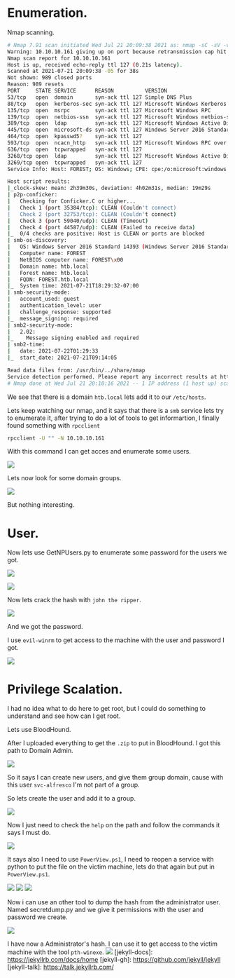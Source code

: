 
# Enumeration.
Nmap scanning.

``` bash 
# Nmap 7.91 scan initiated Wed Jul 21 20:09:38 2021 as: nmap -sC -sV -vvv -T5 -oA targeted 10.10.10.161
Warning: 10.10.10.161 giving up on port because retransmission cap hit (2).
Nmap scan report for 10.10.10.161
Host is up, received echo-reply ttl 127 (0.21s latency).
Scanned at 2021-07-21 20:09:38 -05 for 38s
Not shown: 989 closed ports
Reason: 989 resets
PORT     STATE SERVICE      REASON          VERSION
53/tcp   open  domain       syn-ack ttl 127 Simple DNS Plus
88/tcp   open  kerberos-sec syn-ack ttl 127 Microsoft Windows Kerberos (server time: 2021-07-22 01:29:20Z)
135/tcp  open  msrpc        syn-ack ttl 127 Microsoft Windows RPC
139/tcp  open  netbios-ssn  syn-ack ttl 127 Microsoft Windows netbios-ssn
389/tcp  open  ldap         syn-ack ttl 127 Microsoft Windows Active Directory LDAP (Domain: htb.local, Site: Default-First-Site-Name)
445/tcp  open  microsoft-ds syn-ack ttl 127 Windows Server 2016 Standard 14393 microsoft-ds (workgroup: HTB)
464/tcp  open  kpasswd5?    syn-ack ttl 127
593/tcp  open  ncacn_http   syn-ack ttl 127 Microsoft Windows RPC over HTTP 1.0
636/tcp  open  tcpwrapped   syn-ack ttl 127
3268/tcp open  ldap         syn-ack ttl 127 Microsoft Windows Active Directory LDAP (Domain: htb.local, Site: Default-First-Site-Name)
3269/tcp open  tcpwrapped   syn-ack ttl 127
Service Info: Host: FOREST; OS: Windows; CPE: cpe:/o:microsoft:windows

Host script results:
|_clock-skew: mean: 2h39m30s, deviation: 4h02m31s, median: 19m29s
| p2p-conficker: 
|   Checking for Conficker.C or higher...
|   Check 1 (port 35384/tcp): CLEAN (Couldn't connect)
|   Check 2 (port 32753/tcp): CLEAN (Couldn't connect)
|   Check 3 (port 59040/udp): CLEAN (Timeout)
|   Check 4 (port 44587/udp): CLEAN (Failed to receive data)
|_  0/4 checks are positive: Host is CLEAN or ports are blocked
| smb-os-discovery: 
|   OS: Windows Server 2016 Standard 14393 (Windows Server 2016 Standard 6.3)
|   Computer name: FOREST
|   NetBIOS computer name: FOREST\x00
|   Domain name: htb.local
|   Forest name: htb.local
|   FQDN: FOREST.htb.local
|_  System time: 2021-07-21T18:29:32-07:00
| smb-security-mode: 
|   account_used: guest
|   authentication_level: user
|   challenge_response: supported
|_  message_signing: required
| smb2-security-mode: 
|   2.02: 
|_    Message signing enabled and required
| smb2-time: 
|   date: 2021-07-22T01:29:33
|_  start_date: 2021-07-21T09:14:05

Read data files from: /usr/bin/../share/nmap
Service detection performed. Please report any incorrect results at https://nmap.org/submit/ .
# Nmap done at Wed Jul 21 20:10:16 2021 -- 1 IP address (1 host up) scanned in 38.28 seconds
```

We see that there is a domain `htb.local` lets add it to our `/etc/hosts`.

Lets keep watching our nmap, and it says that there is a `smb` service lets try to enumerate it, after trying to do a lot of tools to get informartion, I finally found something with `rpcclient` 

``` bash
rpcclient -U "" -N 10.10.10.161
```

With this command I can get acces and enumerate some users.

<img src="_posts/welcome-to-jekyll/Images/Pasted%20image%2020210721204018.png">

Lets now look for some domain groups.

![](Images/Pasted%20image%2020210721204133.png)

But nothing interesting.

# User.

Now lets use GetNPUsers.py to enumerate some password for the users we got.

![](Images/Pasted%20image%2020210721213135.png)

![](Images/Pasted%20image%2020210721213529.png)

Now lets crack the hash with `john the ripper`.

![](Images/Pasted%20image%2020210721214507.png)

And we got the password.

I use `evil-winrm` to get access to the machine with the user and password I got.

![](Images/Pasted%20image%2020210721214623.png)

# Privilege Scalation.
I had no idea what to do here to get root, but I could do something to understand and see how can I get root.

Lets use BloodHound.

After I uploaded everything to get the `.zip` to put in BloodHound. I got this path to Domain Admin.

![](Images/Pasted%20image%2020210722112244.png)

So it says I can create new users, and give them group domain, cause with this user `svc-alfresco` I'm not part of a group.

So lets create the user and add it to a group.

![](Images/Pasted%20image%2020210722135746.png)

Now I just need to check the `help` on the path and follow the commands it says I must do.

![](Images/Pasted%20image%2020210722141329.png)

It says also I need to use `PowerView.ps1`, I need to reopen a service with python to put the file on the victim machine, lets do that again but put in `PowerView.ps1`.

![](Images/Pasted%20image%2020210722150208.png)
![](Images/Pasted%20image%2020210722143702.png)
![](Images/Pasted%20image%2020210722150123.png)

Now i can use an other tool to dump the hash from the administrator user. Named secretdump.py and we give it permissions with the user and password we create.

![](Images/Pasted%20image%2020210722150309.png)

I have now a Administrator's hash. I can use it to get access to the victim machine with the tool `pth-winexe`.
![](Images/Pasted%20image%2020210722150721.png)
[jekyll-docs]: https://jekyllrb.com/docs/home
[jekyll-gh]:   https://github.com/jekyll/jekyll
[jekyll-talk]: https://talk.jekyllrb.com/
